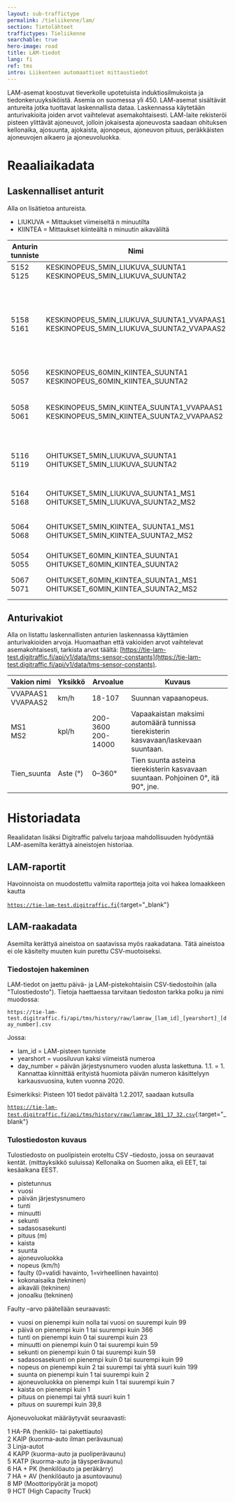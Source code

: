 ```yaml
---
layout: sub-traffictype
permalink: /tieliikenne/lam/
section: Tietolähteet
traffictypes: Tieliikenne
searchable: true
hero-image: road
title: LAM-tiedot
lang: fi
ref: tms
intro: Liikenteen automaattiset mittaustiedot
---
```


LAM-asemat koostuvat tieverkolle upotetuista induktiosilmukoista ja tiedonkeruuyksiköistä. Asemia on suomessa yli 450. LAM-asemat sisältävät antureita jotka tuottavat laskennallista dataa. Laskennassa käytetään anturivakioita joiden arvot vaihtelevat asemakohtaisesti. LAM-laite rekisteröi pisteen ylittävät ajoneuvot, jolloin jokaisesta ajoneuvosta saadaan ohituksen kellonaika, ajosuunta, ajokaista, ajonopeus, ajoneuvon pituus, peräkkäisten ajoneuvojen aikaero ja ajoneuvoluokka.

# Reaaliaikadata

## Laskennalliset anturit
Alla on lisätietoa antureista.

* LIUKUVA = Mittaukset viimeiseltä n minuutilta
* KIINTEA = Mittaukset kiinteältä n minuutin aikaväliltä 

| Anturin tunniste | Nimi | Yksikkö | Selite
| --- | --- | --- | ---
| 5152<br>5125 | KESKINOPEUS_5MIN_LIUKUVA_SUUNTA1  KESKINOPEUS_5MIN_LIUKUVA_SUUNTA2 | km/h | Keskinopeus viimeiseltä viideltä minuutilta.
| 5158<br>5161 | KESKINOPEUS_5MIN_LIUKUVA_SUUNTA1_VVAPAAS1  KESKINOPEUS_5MIN_LIUKUVA_SUUNTA2_VVAPAAS2 | % vapaasta nopeudesta | Keskinopeuden prosenttiosuus määritellystä tien vapaasta nopeudesta viimeisen viiden minuutin ajalta.<br><code>Arvovastaavuudet:<br>0 – 10 Seisoo<br>10 – 25 Pysähtelee<br>25 – 75 Hidasta<br>75 – 90 Jonoutunut<br>90 – 100 Sujuvaa</code>
| 5056<br>5057 | KESKINOPEUS_60MIN_KIINTEA_SUUNTA1  KESKINOPEUS_60MIN_KIINTEA_SUUNTA2 | km/h | Keskinopeus ilmoitetun 60 min aikavaikaikkunalta.
| 5058<br>5061 | KESKINOPEUS_5MIN_KIINTEA_SUUNTA1_VVAPAAS1  KESKINOPEUS_5MIN_KIINTEA_SUUNTA2_VVAPAAS2 | % vapaasta nopeudesta | Keskinopeuden prosenttiosuus määritellystä tien vapaasta nopeudesta ilmoitetulta 5 min aikaväliltä.<br><code>Arvovastaavuudet: ks. yllä KESKINOPEUS_5MIN_LIUKUVA_SUUNTA1_VVAPAAS1.</code>
| 5116<br>5119 | OHITUKSET_5MIN_LIUKUVA_SUUNTA1  OHITUKSET_5MIN_LIUKUVA_SUUNTA2 | kpl/h | Viimeisen 5 minuutin automäärä ekstrapoloituna tuntimääräksi. Eli paljonko autoja kulkisi tunnissa, jos virta pysyisi samana kuin viimeisen viiden minuutin aikana.
| 5164<br>5168 | OHITUKSET_5MIN_LIUKUVA_SUUNTA1_MS1  OHITUKSET_5MIN_LIUKUVA_SUUNTA2_MS2 | % maksimista | Viimeisen 5 minuutin (tuntimääräksi ekstrapoloidun) automäärän prosenttiosuus maksimimäärästä (MS1/MS2).
| 5064<br>5068 | OHITUKSET_5MIN_KIINTEA_ SUUNTA1_MS1  OHITUKSET_5MIN_KIINTEA_SUUNTA2_MS2 | % maksimista | Ilmoitetun 5 minuutin aikavälin (tunti määräksi ekstrapoloidun) automäärän prosenttiosuus maksimimäärästä (MS1/MS2).
| 5054<br>5055 | OHITUKSET_60MIN_KIINTEA_SUUNTA1 OHITUKSET_60MIN_KIINTEA_SUUNTA2 | kpl/h | Ilmoitetun 60 minuutin aikavälin automäärä.
| 5067<br>5071 | OHITUKSET_60MIN_KIINTEA_SUUNTA1_MS1  OHITUKSET_60MIN_KIINTEA_SUUNTA2_MS2 | % maksimista | Ilmoitetun 60 minuutin aikavälin automäärän prosenttiosuus maksimimäärästä (MS1/MS2).
 
## Anturivakiot

Alla on listattu laskennallisten anturien laskennassa käyttämien anturivakioiden arvoja. Huomaathan että vakioiden arvot vaihtelevat asemakohtaisesti, tarkista arvot täältä: [https://tie-lam-test.digitraffic.fi/api/v1/data/tms-sensor-constants](https://tie-lam-test.digitraffic.fi/api/v1/data/tms-sensor-constants).

| Vakion nimi | Yksikkö | Arvoalue | Kuvaus
| --- | --- | --- | ---
| VVAPAAS1<br>VVAPAAS2 | km/h | 18-107 | Suunnan vapaanopeus.
| MS1<br>MS2 | kpl/h | 200-3600<br>200-14000 | Vapaakaistan maksimi automäärä tunnissa tierekisterin kasvavaan/laskevaan suuntaan.
| Tien_suunta | Aste (°) | 0–360° | Tien suunta asteina tierekisterin kasvavaan suuntaan. Pohjoinen 0°, itä 90°, jne.

# Historiadata

Reaalidatan lisäksi Digitraffic palvelu tarjoaa mahdollisuuden hyödyntää LAM-asemilta kerättyä aineistojen historiaa.

## LAM-raportit

Havoinnoista on muodostettu valmiita raportteja joita voi hakea lomaakkeen kautta

[```https://tie-lam-test.digitraffic.fi```](https://tie-lam-test.digitraffic.fi){:target="_blank"}

## LAM-raakadata

Asemilta kerättyä aineistoa on saatavissa myös raakadatana. Tätä aineistoa ei ole käsitelty muuten kuin purettu CSV-muotoiseksi.

### Tiedostojen hakeminen

LAM-tiedot on jaettu päivä- ja LAM-pistekohtaisiin CSV-tiedostoihin (alla "Tulostiedosto"). Tietoja haettaessa tarvitaan tiedoston tarkka polku ja nimi muodossa:

```https://tie-lam-test.digitraffic.fi/api/tms/history/raw/lamraw_[lam_id]_[yearshort]_[day_number].csv```

Jossa:

- lam_id = LAM-pisteen tunniste
- yearshort = vuosiluvun kaksi viimeistä numeroa
- day_number = päivän järjestysnumero vuoden alusta laskettuna. 1.1. = 1. Kannattaa kiinnittää erityistä huomiota päivän numeron käsittelyyn karkausvuosina, kuten vuonna 2020.

Esimerkiksi: Pisteen 101 tiedot päivältä 1.2.2017, saadaan kutsulla

[```https://tie-lam-test.digitraffic.fi/api/tms/history/raw/lamraw_101_17_32.csv```](https://tie-lam-test.digitraffic.fi/api/tms/history/raw/lamraw_101_17_32.csv){:target="_blank"}

### Tulostiedoston kuvaus

Tulostiedosto on puolipistein eroteltu CSV –tiedosto, jossa on seuraavat kentät. (mittayksikkö suluissa) Kellonaika on Suomen aika, eli EET, tai kesäaikana EEST.

- pistetunnus
- vuosi
- päivän järjestysnumero
- tunti
- minuutti
- sekunti
- sadasosasekunti
- pituus (m)
- kaista
- suunta
- ajoneuvoluokka
- nopeus (km/h)
- faulty (0=validi havainto, 1=virheellinen havainto)
- kokonaisaika (tekninen)
- aikaväli (tekninen)
- jonoalku (tekninen)
 

Faulty –arvo päätellään seuraavasti:

- vuosi on pienempi kuin nolla tai vuosi on suurempi kuin 99
- päivä on pienempi kuin 1 tai suurempi kuin 366
- tunti on pienempi kuin 0 tai suurempi kuin 23
- minuutti on pienempi kuin 0 tai suurempi kuin 59
- sekunti on pienempi kuin 0 tai suurempi kuin 59
- sadasosasekunti on pienempi kuin 0 tai suurempi kuin 99
- nopeus on pienempi kuin 2 tai suurempi tai yhtä suuri kuin 199
- suunta on pienempi kuin 1 tai suurempi kuin 2
- ajoneuvoluokka on pienempi kuin 1 tai suurempi kuin 7
- kaista on pienempi kuin 1
- pituus on pienempi tai yhtä suuri kuin 1
- pituus on suurempi kuin 39,8

Ajoneuvoluokat määräytyvät seuraavasti:

1 HA-PA (henkilö- tai pakettiauto)\
2 KAIP (kuorma-auto ilman perävaunua)\
3 Linja-autot\
4 KAPP (kuorma-auto ja puoliperävaunu)\
5 KATP (kuorma-auto ja täysperävaunu)\
6 HA + PK (henkilöauto ja peräkärry)\
7 HA + AV (henkilöauto ja asuntovaunu)\
8 MP (Moottoripyörät ja mopot)\
9 HCT (High Capacity Truck)


